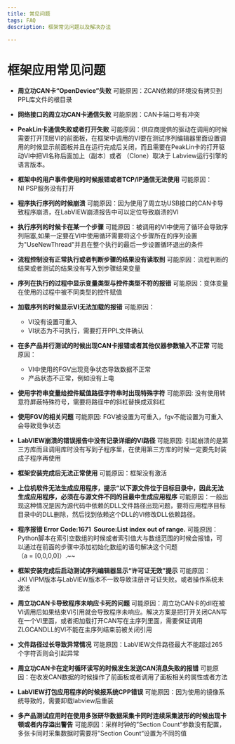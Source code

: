 ```yaml
---
title: 常见问题
tags: FAQ
description: 框架常见问题以及解决办法

---
```


# 框架应用常见问题

- **周立功CAN卡“OpenDevice”失败**
  可能原因：ZCAN依赖的环境没有拷贝到PPL库文件的根目录

- **网络接口的周立功CAN卡通信失败**
  可能原因：CAN卡端口号有冲突

- **PeakLin卡通信失败或者打开失败**
  可能原因：供应商提供的驱动在调用的时候需要打开顶层VI的前面板，在框架中调用的VI要在测试序列编辑器里面设置调用的时候显示前面板并且在运行完成后关闭，而且需要在PeakLin卡的打开驱动VI中把VI名称后面加上（副本）或者 （Clone）取决于   Labview运行引擎的语言版本。

- **框架中的用户事件使用的时候报错或者TCP/IP通信无法使用**
  可能原因：NI PSP服务没有打开

- **程序执行序列的时候崩溃**
  可能原因：因为使用了周立功USB接口的CAN卡导致程序崩溃，在LabVIEW崩溃报告中可以定位导致崩溃的VI

- **执行序列的时候卡在某一个步骤**
  可能原因：被调用的VI中使用了循环会导致序列阻塞,如果一定要在VI中使用循环需要将这个步骤所在的序列设置为"UseNewThread"并且在整个执行的最后一步设置循环退出的条件

- **流程控制没有正常执行或者判断步骤的结果没有读取到**
  可能原因：流程判断的结果或者测试的结果没有写入到步骤结果变量

- **序列在执行的过程中显示变量类型与控件类型不符的报错**
  可能原因：变体变量在使用的过程中被不同类型的控件赋值

- **加载序列的时候显示VI无法加载的报错**
  可能原因：
  
  - VI没有设置可重入
  - VI状态为不可执行，需要打开PPL文件确认

- **在多产品并行测试的时候出现CAN卡报错或者其他仪器参数输入不正常**
  可能原因：
  
  - VI中使用的FGV出现竞争状态导致数据不正常
  - 产品状态不正常，例如没有上电

- **使用字符串变量给控件赋值路径字符串时出现特殊字符**
  可能原因: 没有使用转意符屏蔽特殊符号，需要将路径中的斜杠替换成双斜杠

- **使用FGV的相关问题**
  可能原因: FGV被设置为可重入，fgv不能设置为可重入会导致竞争状态

- **LabVIEW崩溃的错误报告中没有记录详细的VI路径**
  可能原因: 引起崩溃的是第三方库而且调用库时没有写到子程序里，在使用第三方库的时候一定要先封装成子程序再使用

- **框架安装完成后无法正常使用**
  可能原因：框架没有激活

- **上位机软件无法生成应用程序，提示“以下源文件位于目标目录中，因此无法生成应用程序，必须在与源文件不同的目最中生成应用程序**
  可能原因：一般出现这种情况是因为源代码中依赖的DLL文件路径出现问题，要将应用程序目标目录中的DLL删除，然后找到依赖这个DLL的VI修改DLL依赖路径。

- **程序报错 Error Code:1671  Source:List index out of range.**
  可能原因：Python脚本在索引空数组的时候或者索引值大与数组范围的时候会报错，可以通过在前面的步骤中添加初始化数组的语句解决这个问题（a = \[0,0,0,0\]）.~~

- **框架安装完成后启动测试序列编辑器显示“许可证无效”提示**
  可能原因：JKI VIPM版本与LabVIEW版本不一致导致注册许可证失败。或者操作系统未激活

- **周立功CAN卡导致程序未响应卡死的问题**
  可能原因：周立功CAN卡的dll在被VI调用后如果结束VI引用就会导致程序未响应。解决方案是把打开关闭CAN写在一个VI里面，或者把加载打开CAN写在主序列里面，需要保证调用ZLGCANDLL的VI不能在主序列结束前被关闭引用

- **文件路径过长导致异常情况**
  可能原因：LabVIEW文件路径最大不能超过265个字符否则会引起异常

- **周立功CAN卡在定时循环读写的时候发生发送CAN消息失败的报错**
  可能原因：在收发CAN数据的时候操作了前面板或者调用了面板相关的属性或者方法

- **LabVIEW打包应用程序的时候报系统CPP错误**
  可能原因：因为使用的镜像系统导致的，需要卸载labview后重装

- **多产品测试应用时在使用多张研华数据采集卡同时连续采集波形的时候出现卡顿或者内存溢出警告**
  可能原因：采样时钟的”Section Count“参数没有配置，多张卡同时采集数据时需要将”Section Count“设置为不同的值
